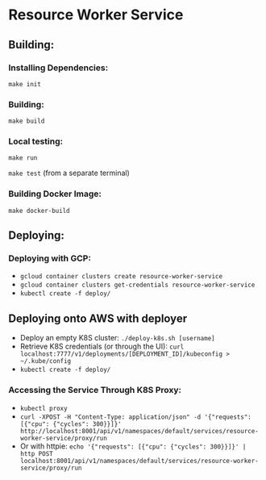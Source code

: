 # Resource Worker Service

## Building:

### Installing Dependencies:
`make init`

### Building:
`make build`

### Local testing:
`make run`

`make test` (from a separate terminal)

### Building Docker Image:
`make docker-build`

## Deploying:

### Deploying with GCP:
- `gcloud container clusters create resource-worker-service`
- `gcloud container clusters get-credentials resource-worker-service`
- `kubectl create -f deploy/`

## Deploying onto AWS with deployer
- Deploy an empty K8S cluster: `./deploy-k8s.sh [username]`
- Retrieve K8S credentials (or through the UI): `curl localhost:7777/v1/deployments/[DEPLOYMENT_ID]/kubeconfig > ~/.kube/config`
- `kubectl create -f deploy/`

### Accessing the Service Through K8S Proxy:
- `kubectl proxy`
- `curl -XPOST -H "Content-Type: application/json" -d '{"requests": [{"cpu": {"cycles": 300}}]}' http://localhost:8001/api/v1/namespaces/default/services/resource-worker-service/proxy/run`
- Or with httpie: `echo '{"requests": [{"cpu": {"cycles": 300}}]}' | http POST localhost:8001/api/v1/namespaces/default/services/resource-worker-service/proxy/run`
